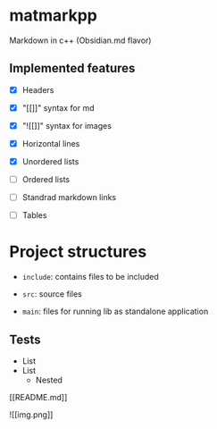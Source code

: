 # matmarkpp

Markdown in c++ (Obsidian.md flavor)

## Implemented features

- [x] Headers
- [x] "[[]]" syntax for md
- [x] "![[]]" syntax for images
- [x] Horizontal lines
- [x] Unordered lists
- [ ] Ordered lists
- [ ] Standrad markdown links
- [ ] Tables


# Project structures

- `include`: contains files to be included
- `src`: source files

- `main`: files for running lib as standalone application



## Tests

- List
- List
   - Nested

[[README.md]]

![[img.png]]
